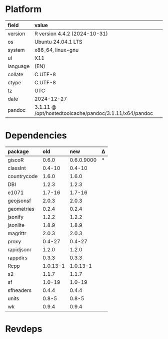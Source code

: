 # Platform

|field    |value                                                  |
|:--------|:------------------------------------------------------|
|version  |R version 4.4.2 (2024-10-31)                           |
|os       |Ubuntu 24.04.1 LTS                                     |
|system   |x86_64, linux-gnu                                      |
|ui       |X11                                                    |
|language |(EN)                                                   |
|collate  |C.UTF-8                                                |
|ctype    |C.UTF-8                                                |
|tz       |UTC                                                    |
|date     |2024-12-27                                             |
|pandoc   |3.1.11 @ /opt/hostedtoolcache/pandoc/3.1.11/x64/pandoc |

# Dependencies

|package     |old      |new        |Δ  |
|:-----------|:--------|:----------|:--|
|giscoR      |0.6.0    |0.6.0.9000 |*  |
|classInt    |0.4-10   |0.4-10     |   |
|countrycode |1.6.0    |1.6.0      |   |
|DBI         |1.2.3    |1.2.3      |   |
|e1071       |1.7-16   |1.7-16     |   |
|geojsonsf   |2.0.3    |2.0.3      |   |
|geometries  |0.2.4    |0.2.4      |   |
|jsonify     |1.2.2    |1.2.2      |   |
|jsonlite    |1.8.9    |1.8.9      |   |
|magrittr    |2.0.3    |2.0.3      |   |
|proxy       |0.4-27   |0.4-27     |   |
|rapidjsonr  |1.2.0    |1.2.0      |   |
|rappdirs    |0.3.3    |0.3.3      |   |
|Rcpp        |1.0.13-1 |1.0.13-1   |   |
|s2          |1.1.7    |1.1.7      |   |
|sf          |1.0-19   |1.0-19     |   |
|sfheaders   |0.4.4    |0.4.4      |   |
|units       |0.8-5    |0.8-5      |   |
|wk          |0.9.4    |0.9.4      |   |

# Revdeps

